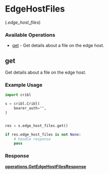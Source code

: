 # EdgeHostFiles
(*.edge_host_files*)

### Available Operations

* [get](#get) - Get details about a file on the edge host.

## get

Get details about a file on the edge host.

### Example Usage

```python
import cribl

s = cribl.Cribl(
    bearer_auth="",
)


res = s.edge_host_files.get()

if res.edge_host_files is not None:
    # handle response
    pass
```


### Response

**[operations.GetEdgeHostFilesResponse](../../models/operations/getedgehostfilesresponse.md)**

